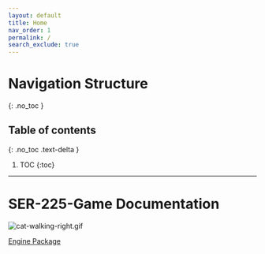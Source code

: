 ```yaml
---
layout: default
title: Home
nav_order: 1
permalink: /
search_exclude: true
---
```


# Navigation Structure
{: .no_toc }

## Table of contents
{: .no_toc .text-delta }

1. TOC
{:toc}

---

# SER-225-Game Documentation

<div id="cat-image-container">
    <img id="cat-gif" src="/SER-225-Game/assets/images/cat-walking-right.gif" alt="cat-walking-right.gif" style="padding-left:0px;">
</div>

[Engine Package](../Engine/engine.md)

<script>
let walkDirection = 1;

function moveCat() {
    const container = document.getElementById("cat-image-container");
    const containerWidth = container.offsetWidth;
        
    const catImage = document.getElementById("cat-gif");
    const currentLeftPx = getComputedStyle(catImage).getPropertyValue("padding-left");
    const currentLeft = parseInt(currentLeftPx.replace("px", ""), 10);
    const catImageWidth = catImage.width;
    
    if (currentLeft + catImageWidth >= containerWidth) {
        walkDirection = -1;
        catImage.src = "/SER-225-Game/assets/images/cat-walking-left.gif";
        catImage.alt = "cat-walking-left.gif";
    } else if (currentLeft <= 0) {
        walkDirection = 1;
        catImage.src = "/SER-225-Game/assets/images/cat-walking-right.gif";
        catImage.alt = "cat-walking-right.gif";
    }

    catImage.style["padding-left"] = (currentLeft + walkDirection) + "px";
}

window.setInterval(moveCat, 10);
</script>